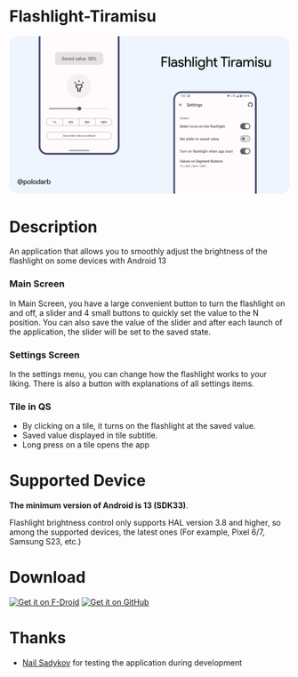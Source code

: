 # Flashlight-Tiramisu
![This is an image](Slide.png)
# Description
An application that allows you to smoothly adjust the brightness of the flashlight on some devices with Android 13
### Main Screen
In Main Screen, you have a large convenient button to turn the flashlight on and off, a slider and 4 small buttons to quickly set the value to the N position. You can also save the value of the slider and after each launch of the application, the slider will be set to the saved state. 
### Settings Screen
In the settings menu, you can change how the flashlight works to your liking. There is also a button with explanations of all settings items.
### Tile in QS
- By clicking on a tile, it turns on the flashlight at the saved value.
- Saved value displayed in tile subtitle.
- Long press on a tile opens the app
# Supported Device
**The minimum version of Android is 13 (SDK33)**.

Flashlight brightness control only supports HAL version 3.8 and higher, so among the supported devices, the latest ones (For example, Pixel 6/7, Samsung S23, etc.)
# Download
[<img src="https://fdroid.gitlab.io/artwork/badge/get-it-on.png"
     alt="Get it on F-Droid"
     height="80">](https://f-droid.org/packages/com.pdb82.flashlighttiramisu/)
[<img src="https://user-images.githubusercontent.com/65498838/204002002-bc8707d1-0b0a-483b-ad02-593cf98e8911.png"
     alt="Get it on GitHub"
     height="80">](https://github.com/polodarb/Flashlight-Tiramisu/releases/download/2.1/app-release.apk)
# Thanks
- [Nail Sadykov](https://t.me/nailsad_eleos) for testing the application during development


